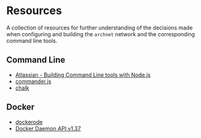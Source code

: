 # Resources
A collection of resources for further understanding of the decisions made when
configuring and building the `archnet` network and the corresponding command
line tools.

## Command Line
- [Atlassian - Building Command Line tools with Node.js](https://developer.atlassian.com/blog/2015/11/scripting-with-node/#prompting-for-user-input)
- [commander.js](https://github.com/tj/commander.js)
- [chalk](https://github.com/chalk/chalk)

## Docker
- [dockerode](https://github.com/apocas/dockerode/tree/9e3350ece3eb03f0c38567a137c58f7c7f5ac496)
- [Docker Daemon API v1.37](https://docs.docker.com/engine/api/v1.37/)



